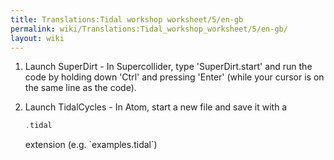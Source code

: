 ```yaml
---
title: Translations:Tidal workshop worksheet/5/en-gb
permalink: wiki/Translations:Tidal_workshop_worksheet/5/en-gb/
layout: wiki
---
```


1.  Launch SuperDirt - In Supercollider, type 'SuperDirt.start' and run
    the code by holding down 'Ctrl' and pressing 'Enter' (while your
    cursor is on the same line as the code).
2.  Launch TidalCycles - In Atom, start a new file and save it with a
    ``` Haskell
    .tidal
    ```

    extension (e.g. \`examples.tidal\`)
